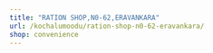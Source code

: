 ```yaml
---
title: "RATION SHOP,N0-62,ERAVANKARA"
url: /kochalumoodu/ration-shop-n0-62-eravankara/
shop: convenience
---
```

